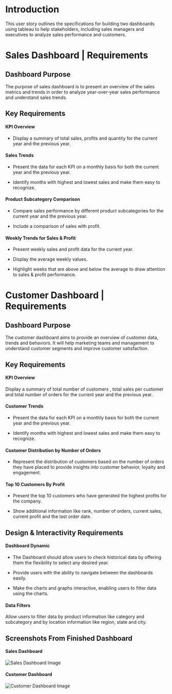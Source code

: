# Introduction


This user story outlines the specifications for building two dashboards using tableau to help stakeholders, including sales managers and executives to analyze sales performance and customers. 

# Sales Dashboard | Requirements

## Dashboard Purpose
The purpose of sales dashboard is to present an overview of the sales metrics and trends in order to analyze year-over-year sales performance and understand sales trends.

## Key Requirements

#### KPI Overview
- Display a summary of total sales, profits and quantity for the current year and the previous year.

#### Sales Trends
- Present the data for each KPI on a monthly basis for both the current year and the previous year.

- Identify months with highest and lowest sales and make them easy to recognize.

#### Product Subcategory Comparison
- Compare sales performance by different product subcategories for the current year and the previous year.

- Include a comparison of sales with profit.

#### Weekly Trends for Sales & Profit
- Present weekly sales and profit data for the current year.

- Display the average weekly values.

- Highlight weeks that are above and below the average to draw attention to sales & profit performance.

# Customer Dashboard | Requirements
## Dashboard Purpose
The customer dashboard aims to provide an overview of customer data, trends and behaviors. It will help marketing teams and management to understand customer segments and improve customer satisfaction.

## Key Requirements
#### KPI Overview
Display a summary of total number of customers , total sales per customer and total number of orders for the current year and the previous year.

#### Customer Trends
- Present the data for each KPI on a monthly basis for both the current year and the previous year.

- Identify months with highest and lowest sales and make them easy to recognize.

#### Customer Distribution by Number of Orders
- Represent the distribution of customers based on the number of orders they have placed to provide insights into customer behavior, loyalty and engagement.

#### Top 10 Customers By Profit
- Present the top 10 customers who have generated the highest profits for the company.

- Show additional information like rank, number of orders, current sales, current profit and the last order date.

## Design & Interactivity Requirements
#### Dashboard Dynamic
- The Dashboard should allow users to check historical data by offering them the flexibility to select any desired year.

- Provide users with the ability to navigate between the dashboards easily.

- Make the charts and graphs interactive, enabling users to filter data using the charts.

#### Data Filters
Allow users to filter data by product information like category and subcategory and by location information like region, state and city.

## Screenshots From Finished Dashboard

#### Sales Dashboard
![Sales Dashboard Image](https://github.com/user-attachments/assets/0a5ddf9b-1d2f-401f-8942-28cfafb34f93)



#### Customer Dashboard
![Customer Dashboard Image](https://github.com/user-attachments/assets/50aa6c29-d3b0-442c-ac9a-4f745e2759ad)
